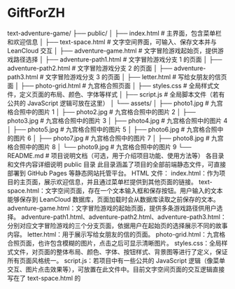 # GiftForZH
text-adventure-game/
├── public/
│   ├── index.html              # 主界面，包含菜单栏和欢迎信息
│   ├── text-space.html         # 文字空间界面，可输入、保存文本并与 LeanCloud 交互
│   ├── adventure-game.html     # 文字冒险游戏起始页，提供游戏路径选择
│   ├── adventure-path1.html    # 文字冒险游戏分支 1 的页面
│   ├── adventure-path2.html    # 文字冒险游戏分支 2 的页面
│   ├── adventure-path3.html    # 文字冒险游戏分支 3 的页面
│   ├── letter.html             # 写给女朋友的信页面
│   ├── photo-grid.html         # 九宫格合照页面
│   ├── styles.css              # 全局样式文件，定义页面的布局、颜色、字体等样式
│   ├── script.js               # 全局脚本文件（若有公共的 JavaScript 逻辑可放在这里）
│   └── assets/
│       ├── photo1.jpg          # 九宫格合照中的图片 1
│       ├── photo2.jpg          # 九宫格合照中的图片 2
│       ├── photo3.jpg          # 九宫格合照中的图片 3
│       ├── photo4.jpg          # 九宫格合照中的图片 4
│       ├── photo5.jpg          # 九宫格合照中的图片 5
│       ├── photo6.jpg          # 九宫格合照中的图片 6
│       ├── photo7.jpg          # 九宫格合照中的图片 7
│       ├── photo8.jpg          # 九宫格合照中的图片 8
│       └── photo9.jpg          # 九宫格合照中的图片 9
└── README.md                   # 项目说明文档（可选，用于介绍项目功能、使用方法等）
各目录和文件内容详细说明
public 目录
此目录涵盖了项目的全部前端静态文件，可直接部署到 GitHub Pages 等静态网站托管平台。
HTML 文件：
index.html：作为项目的主页面，展示欢迎信息，并且通过菜单栏提供到其他页面的链接。
text-space.html：文字空间页面，存在一个文本输入框和保存按钮。用户输入的文本能够保存到 LeanCloud 数据库，页面加载时会从数据库读取之前保存的文本。
adventure-game.html：文字冒险游戏的起始页面，提供多条游戏路径供用户选择。
adventure-path1.html、adventure-path2.html、adventure-path3.html：分别对应文字冒险游戏的三个分支页面，依据用户在起始页的选择展示不同的故事内容。
letter.html：用于展示写给女朋友的信的页面。
photo-grid.html：九宫格合照页面，也许包含模糊的图片，点击之后可显示清晰图片。
styles.css：全局样式文件，对页面的整体布局、颜色、字体、按钮样式、背景图等进行了定义，保证所有页面风格统一。
script.js：若项目中有一些公共的 JavaScript 逻辑（像菜单交互、图片点击效果等），可放置在此文件中。目前文字空间页面的交互逻辑直接写在了 text-space.html 的 <script> 标签内。
assets 目录：存放项目里用到的所有图片资源，主要是九宫格合照所需的图片。